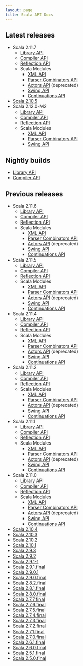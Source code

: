 ```yaml
---
layout: page
title: Scala API Docs
---
```


## Latest releases

* Scala 2.11.7
  * [Library API](http://www.scala-lang.org/api/2.11.7/)
  * [Compiler API](http://www.scala-lang.org/api/2.11.7/scala-compiler/)
  * [Reflection API](http://www.scala-lang.org/api/2.11.7/scala-reflect/#scala.reflect.package)
  * Scala Modules
    * [XML API](http://www.scala-lang.org/api/2.11.7/scala-xml/#scala.xml.package)
    * [Parser Combinators API](http://www.scala-lang.org/api/2.11.7/scala-parser-combinators/)
    * [Actors API](http://www.scala-lang.org/api/2.11.7/scala-actors/#scala.actors.package) (deprecated)
    * [Swing API](http://www.scala-lang.org/api/2.11.7/scala-swing/#scala.swing.package)
    * [Continuations API](http://www.scala-lang.org/files/archive/api/2.11.7/scala-continuations-library/#scala.util.continuations.package)
* [Scala 2.10.5](http://www.scala-lang.org/api/2.10.5/)
* Scala 2.12.0-M2
  * [Library API](http://www.scala-lang.org/api/2.12.0-M2/)
  * [Compiler API](http://www.scala-lang.org/api/2.12.0-M2/scala-compiler/)
  * [Reflection API](http://www.scala-lang.org/api/2.12.0-M2/scala-reflect/#scala.reflect.package)
  * Scala Modules
    * [XML API](http://www.scala-lang.org/api/2.12.0-M2/scala-xml/#scala.xml.package)
    * [Parser Combinators API](http://www.scala-lang.org/api/2.12.0-M2/scala-parser-combinators/)
    * [Swing API](http://www.scala-lang.org/api/2.12.0-M2/scala-swing/#scala.swing.package)

## Nightly builds

* [Library API](http://www.scala-lang.org/files/archive/nightly/2.11.x/api/2.11.x/)
* [Compiler API](http://www.scala-lang.org/files/archive/nightly/2.11.x/api/2.11.x/scala-compiler/)

## Previous releases
* Scala 2.11.6
  * [Library API](http://www.scala-lang.org/api/2.11.6/)
  * [Compiler API](http://www.scala-lang.org/api/2.11.6/scala-compiler/)
  * [Reflection API](http://www.scala-lang.org/api/2.11.6/scala-reflect/#scala.reflect.package)
  * Scala Modules
    * [XML API](http://www.scala-lang.org/api/2.11.6/scala-xml/#scala.xml.package)
    * [Parser Combinators API](http://www.scala-lang.org/api/2.11.6/scala-parser-combinators/)
    * [Actors API](http://www.scala-lang.org/api/2.11.6/scala-actors/#scala.actors.package) (deprecated)
    * [Swing API](http://www.scala-lang.org/api/2.11.6/scala-swing/#scala.swing.package)
    * [Continuations API](http://www.scala-lang.org/files/archive/api/2.11.6/scala-continuations-library/#scala.util.continuations.package)
* Scala 2.11.5
  * [Library API](http://www.scala-lang.org/api/2.11.5/)
  * [Compiler API](http://www.scala-lang.org/api/2.11.5/scala-compiler/)
  * [Reflection API](http://www.scala-lang.org/api/2.11.5/scala-reflect/#scala.reflect.package)
  * Scala Modules
    * [XML API](http://www.scala-lang.org/api/2.11.5/scala-xml/#scala.xml.package)
    * [Parser Combinators API](http://www.scala-lang.org/api/2.11.5/scala-parser-combinators/)
    * [Actors API](http://www.scala-lang.org/api/2.11.5/scala-actors/#scala.actors.package) (deprecated)
    * [Swing API](http://www.scala-lang.org/api/2.11.5/scala-swing/#scala.swing.package)
    * [Continuations API](http://www.scala-lang.org/files/archive/api/2.11.5/scala-continuations-library/#scala.util.continuations.package)
* Scala 2.11.4
  * [Library API](http://www.scala-lang.org/api/2.11.4/)
  * [Compiler API](http://www.scala-lang.org/api/2.11.4/scala-compiler/)
  * [Reflection API](http://www.scala-lang.org/api/2.11.4/scala-reflect/#scala.reflect.package)
  * Scala Modules
    * [XML API](http://www.scala-lang.org/api/2.11.4/scala-xml/#scala.xml.package)
    * [Parser Combinators API](http://www.scala-lang.org/api/2.11.4/scala-parser-combinators/)
    * [Actors API](http://www.scala-lang.org/api/2.11.4/scala-actors/#scala.actors.package) (deprecated)
    * [Swing API](http://www.scala-lang.org/api/2.11.4/scala-swing/#scala.swing.package)
    * [Continuations API](http://www.scala-lang.org/files/archive/api/2.11.4/scala-continuations-library/#scala.util.continuations.package)
* Scala 2.11.2
  * [Library API](http://www.scala-lang.org/api/2.11.2/)
  * [Compiler API](http://www.scala-lang.org/api/2.11.2/scala-compiler/)
  * [Reflection API](http://www.scala-lang.org/api/2.11.2/scala-reflect/#scala.reflect.package)
  * Scala Modules
    * [XML API](http://www.scala-lang.org/api/2.11.2/scala-xml/#scala.xml.package)
    * [Parser Combinators API](http://www.scala-lang.org/api/2.11.2/scala-parser-combinators/)
    * [Actors API](http://www.scala-lang.org/api/2.11.2/scala-actors/#scala.actors.package) (deprecated)
    * [Swing API](http://www.scala-lang.org/api/2.11.2/scala-swing/#scala.swing.package)
    * [Continuations API](http://www.scala-lang.org/files/archive/api/2.11.2/scala-continuations-library/#scala.util.continuations.package)
* Scala 2.11.1
  * [Library API](http://www.scala-lang.org/api/2.11.1/)
  * [Compiler API](http://www.scala-lang.org/api/2.11.1/scala-compiler/)
  * [Reflection API](http://www.scala-lang.org/api/2.11.1/scala-reflect/#scala.reflect.package)
  * Scala Modules
    * [XML API](http://www.scala-lang.org/api/2.11.1/scala-xml/#scala.xml.package)
    * [Parser Combinators API](http://www.scala-lang.org/api/2.11.1/scala-parser-combinators/)
    * [Actors API](http://www.scala-lang.org/api/2.11.1/scala-actors/#scala.actors.package) (deprecated)
    * [Swing API](http://www.scala-lang.org/api/2.11.1/scala-swing/#scala.swing.package)
    * [Continuations API](http://www.scala-lang.org/files/archive/api/2.11.1/scala-continuations-library/#scala.util.continuations.package)
* Scala 2.11.0
  * [Library API](http://www.scala-lang.org/api/2.11.0/)
  * [Compiler API](http://www.scala-lang.org/api/2.11.0/scala-compiler/)
  * [Reflection API](http://www.scala-lang.org/api/2.11.0/scala-reflect/#scala.reflect.package)
  * Scala Modules
    * [XML API](http://www.scala-lang.org/api/2.11.0/scala-xml/#scala.xml.package)
    * [Parser Combinators API](http://www.scala-lang.org/api/2.11.0/scala-parser-combinators/)
    * [Actors API](http://www.scala-lang.org/api/2.11.0/scala-actors/#scala.actors.package) (deprecated)
    * [Swing API](http://www.scala-lang.org/api/2.11.0/scala-swing/#scala.swing.package)
    * [Continuations API](http://www.scala-lang.org/files/archive/api/2.11.0/scala-continuations-library/#scala.util.continuations.package)
* [Scala 2.10.4](http://www.scala-lang.org/api/2.10.4/)
* [Scala 2.10.3](http://www.scala-lang.org/api/2.10.3/)
* [Scala 2.10.2](http://www.scala-lang.org/api/2.10.2/)
* [Scala 2.10.1](http://www.scala-lang.org/api/2.10.1/)
* [Scala 2.9.3](http://www.scala-lang.org/api/2.9.3/)
* [Scala 2.9.2](http://www.scala-lang.org/api/2.9.2/)
* [Scala 2.9.1-1](http://www.scala-lang.org/api/2.9.1-1/)
* [Scala 2.9.1.final](http://www.scala-lang.org/api/2.9.1/)
* [Scala 2.9.0.1](http://www.scala-lang.org/api/2.9.0.1/)
* [Scala 2.9.0.final](http://www.scala-lang.org/api/2.9.0/)
* [Scala 2.8.2.final](http://www.scala-lang.org/api/2.8.2/)
* [Scala 2.8.1.final](http://www.scala-lang.org/api/2.8.1/)
* [Scala 2.8.0.final](http://www.scala-lang.org/api/2.8.0/)
* [Scala 2.7.7.final](http://www.scala-lang.org/api/2.7.7/)
* [Scala 2.7.6.final](http://www.scala-lang.org/api/2.7.6/)
* [Scala 2.7.5.final](http://www.scala-lang.org/api/2.7.5/)
* [Scala 2.7.4.final](http://www.scala-lang.org/api/2.7.4/)
* [Scala 2.7.3.final](http://www.scala-lang.org/api/2.7.3/)
* [Scala 2.7.2.final](http://www.scala-lang.org/api/2.7.2/)
* [Scala 2.7.1.final](http://www.scala-lang.org/api/2.7.1/)
* [Scala 2.7.0.final](http://www.scala-lang.org/api/2.7.0/)
* [Scala 2.6.1.final](http://www.scala-lang.org/api/2.6.1/)
* [Scala 2.6.0.final](http://www.scala-lang.org/api/2.6.0/)
* [Scala 2.5.1.final](http://www.scala-lang.org/api/2.5.1/)
* [Scala 2.5.0.final](http://www.scala-lang.org/api/2.5.0/)
